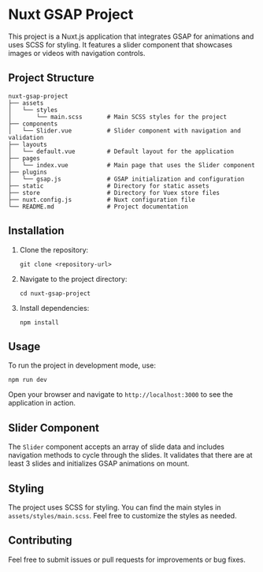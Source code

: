 # Nuxt GSAP Project

This project is a Nuxt.js application that integrates GSAP for animations and uses SCSS for styling. It features a slider component that showcases images or videos with navigation controls.

## Project Structure

```
nuxt-gsap-project
├── assets
│   └── styles
│       └── main.scss       # Main SCSS styles for the project
├── components
│   └── Slider.vue          # Slider component with navigation and validation
├── layouts
│   └── default.vue         # Default layout for the application
├── pages
│   └── index.vue           # Main page that uses the Slider component
├── plugins
│   └── gsap.js             # GSAP initialization and configuration
├── static                  # Directory for static assets
├── store                   # Directory for Vuex store files
├── nuxt.config.js          # Nuxt configuration file
└── README.md               # Project documentation
```

## Installation

1. Clone the repository:
   ```
   git clone <repository-url>
   ```

2. Navigate to the project directory:
   ```
   cd nuxt-gsap-project
   ```

3. Install dependencies:
   ```
   npm install
   ```

## Usage

To run the project in development mode, use:
```
npm run dev
```

Open your browser and navigate to `http://localhost:3000` to see the application in action.

## Slider Component

The `Slider` component accepts an array of slide data and includes navigation methods to cycle through the slides. It validates that there are at least 3 slides and initializes GSAP animations on mount.

## Styling

The project uses SCSS for styling. You can find the main styles in `assets/styles/main.scss`. Feel free to customize the styles as needed.

## Contributing

Feel free to submit issues or pull requests for improvements or bug fixes.